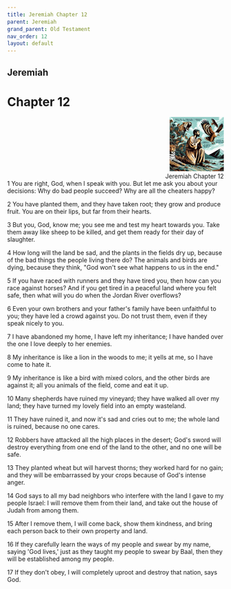```yaml
---
title: Jeremiah Chapter 12
parent: Jeremiah
grand_parent: Old Testament
nav_order: 12
layout: default
---
```


## Jeremiah

# Chapter 12

<div style="clear: both; text-align: right;">
    <img src="/assets/Image/Jeremiah/500/12.jpg" alt="Jeremiah Chapter 12" class="chapter-image" style="max-width: 25%; height: auto;"/>
    <figcaption style="font-size: 14px;">Jeremiah Chapter 12</figcaption>
</div>
1 You are right, God, when I speak with you. But let me ask you about your decisions: Why do bad people succeed? Why are all the cheaters happy?

2 You have planted them, and they have taken root; they grow and produce fruit. You are on their lips, but far from their hearts.

3 But you, God, know me; you see me and test my heart towards you. Take them away like sheep to be killed, and get them ready for their day of slaughter.

4 How long will the land be sad, and the plants in the fields dry up, because of the bad things the people living there do? The animals and birds are dying, because they think, "God won't see what happens to us in the end."

5 If you have raced with runners and they have tired you, then how can you race against horses? And if you get tired in a peaceful land where you felt safe, then what will you do when the Jordan River overflows?

6 Even your own brothers and your father's family have been unfaithful to you; they have led a crowd against you. Do not trust them, even if they speak nicely to you.

7 I have abandoned my home, I have left my inheritance; I have handed over the one I love deeply to her enemies.

8 My inheritance is like a lion in the woods to me; it yells at me, so I have come to hate it.

9 My inheritance is like a bird with mixed colors, and the other birds are against it; all you animals of the field, come and eat it up.

10 Many shepherds have ruined my vineyard; they have walked all over my land; they have turned my lovely field into an empty wasteland.

11 They have ruined it, and now it's sad and cries out to me; the whole land is ruined, because no one cares.

12 Robbers have attacked all the high places in the desert; God's sword will destroy everything from one end of the land to the other, and no one will be safe.

13 They planted wheat but will harvest thorns; they worked hard for no gain; and they will be embarrassed by your crops because of God's intense anger.

14 God says to all my bad neighbors who interfere with the land I gave to my people Israel: I will remove them from their land, and take out the house of Judah from among them.

15 After I remove them, I will come back, show them kindness, and bring each person back to their own property and land.

16 If they carefully learn the ways of my people and swear by my name, saying 'God lives,' just as they taught my people to swear by Baal, then they will be established among my people.

17 If they don't obey, I will completely uproot and destroy that nation, says God.


